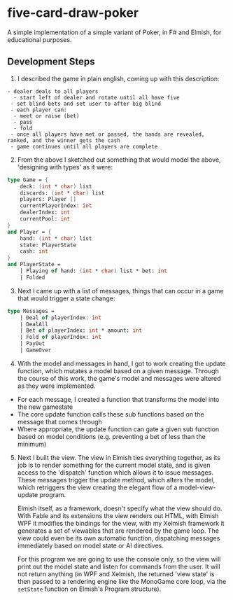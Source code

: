 # five-card-draw-poker

A simple implementation of a simple variant of Poker, in F# and Elmish, for educational purposes.

## Development Steps

1. I described the game in plain english, coming up with this description:

```text
- dealer deals to all players
  - start left of dealer and rotate until all have five
 - set blind bets and set user to after big blind
 - each player can:
  - meet or raise (bet)
  - pass
  - fold
 - once all players have met or passed, the hands are revealed, ranked, and the winner gets the cash
 - game continues until all players are complete
```

2. From the above I sketched out something that would model the above, 'designing with types' as it were:

```fsharp
type Game = {
    deck: (int * char) list
    discards: (int * char) list
    players: Player []
    currentPlayerIndex: int
    dealerIndex: int
    currentPool: int
}
and Player = {
    hand: (int * char) list
    state: PlayerState
    cash: int
}
and PlayerState = 
    | Playing of hand: (int * char) list * bet: int
    | Folded
```

3. Next I came up with a list of messages, things that can occur in a game that would trigger a state change:

```fsharp
type Messages = 
    | Deal of playerIndex: int
    | DealAll
    | Bet of playerIndex: int * amount: int
    | Fold of playerIndex: int
    | PayOut
    | GameOver
```

4. With the model and messages in hand, I got to work creating the update function, which mutates a model based on a given message. Through the course of this work, the game's model and messages were altered as they were implemented.

  - For each message, I created a function that transforms the model into the new gamestate
  - The core update function calls these sub functions based on the message that comes through
  - Where appropriate, the update function can gate a given sub function based on model conditions (e.g. preventing a bet of less than the minimum)

5. Next I built the view. The view in Elmish ties everything together, as its job is to render something for the current model state, and is given access to the 'dispatch' function which allows it to issue messages. These messages trigger the update method, which alters the model, which retriggers the view creating the elegant flow of a model-view-update program.
   
    Elmish itself, as a framework, doesn't specify what the view should do. With Fable and its extensions the view renders out HTML, with Elmish WPF it modifies the bindings for the view, with my Xelmish framework it generates a set of viewables that are rendered by the game loop. The view could even be its own automatic function, dispatching messages immediately based on model state or AI directives.

    For this program we are going to use the console only, so the view will print out the model state and listen for commands from the user. It will not return anything (in WPF and Xelmish, the returned 'view state' is then passed to a rendering engine like the MonoGame core loop, via the `setState` function on Elmish's Program structure).

